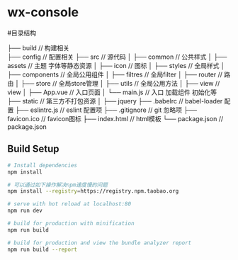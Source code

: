 # wx-console

#目录结构

├── build                      // 构建相关  
├── config                     // 配置相关
├── src                        // 源代码
│   ├── common                // 公共样式
│         ├── assets          // 主题 字体等静态资源
│         ├── icon            // 图标
│         ├── styles          // 全局样式
│   ├── components             // 全局公用组件
│   ├── filtres                // 全局filter
│   ├── router                 // 路由
│   ├── store                  // 全局store管理
│   ├── utils                  // 全局公用方法
│   ├── view                   // view
│   ├── App.vue                // 入口页面
│   └── main.js                // 入口 加载组件 初始化等
├── static                     // 第三方不打包资源
│   ├── jquery
├── .babelrc                   // babel-loader 配置
├── eslintrc.js                // eslint 配置项
├── .gitignore                 // git 忽略项
├── favicon.ico                // favicon图标
├── index.html                 // html模板
└── package.json               // package.json


## Build Setup

``` bash
# Install dependencies
npm install

# 可以通过如下操作解决npm速度慢的问题
npm install --registry=https://registry.npm.taobao.org

# serve with hot reload at localhost:80
npm run dev

# build for production with minification
npm run build

# build for production and view the bundle analyzer report
npm run build --report


